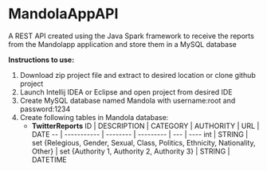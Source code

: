# MandolaAppAPI
A REST API created using the Java Spark framework to receive the reports from the Mandolapp application and store them in a MySQL database

**Instructions to use:**

1. Download zip project file and extract to desired location or clone github project
1. Launch Intellij IDEA or Eclipse and open project from desired IDE
1. Create MySQL database named Mandola with username:root and password:1234
1. Create following tables in Mandola database:
    * **TwitterReports**
    ID | DESCRIPTION | CATEGORY | AUTHORITY | URL | DATE
    -- | ----------- | -------- | --------- | --- | ----
    int | STRING     | set {Relegious, Gender, Sexual, Class, Politics, Ethnicity, Nationality, Other} | set {Authority 1, Authority 2, Authority 3} | STRING | DATETIME
        
    
